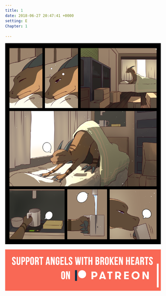 ```yaml
---
title: 1
date: 2018-06-27 20:47:41 +0000
setting: E
Chapter: 1

---
```

![Comic 1](/img/comics/1.png)

[![](/uploads/patreon-banner.jpg)](http://patreon.com/mbsaunders)